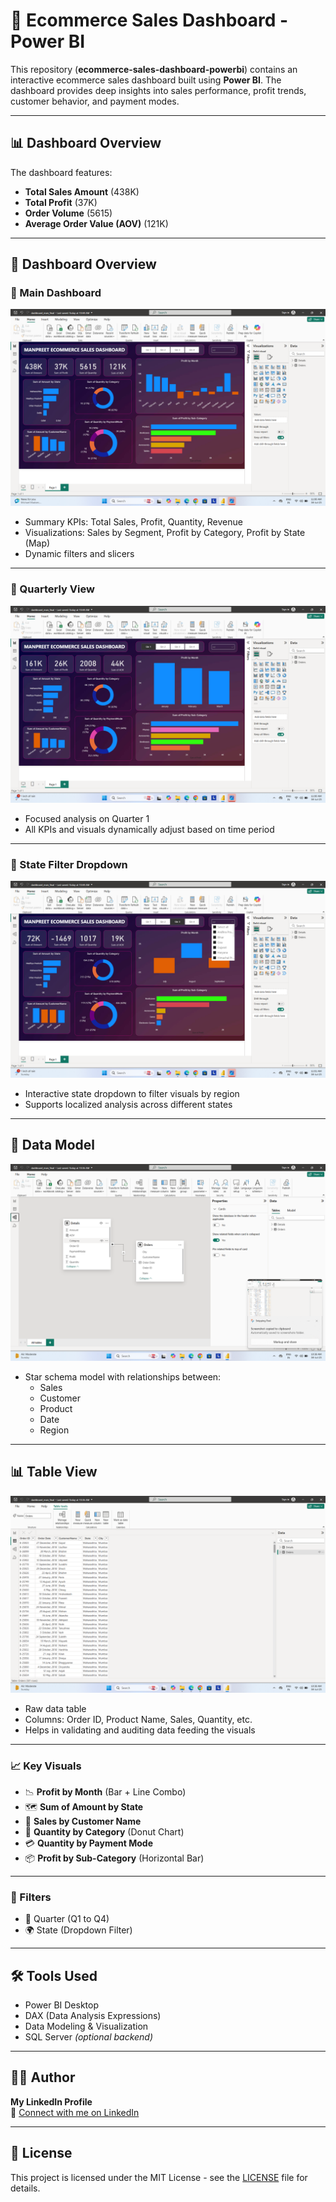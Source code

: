 # 🛒 Ecommerce Sales Dashboard - Power BI

This repository (**ecommerce-sales-dashboard-powerbi**) contains an interactive ecommerce sales dashboard built using **Power BI**. The dashboard provides deep insights into sales performance, profit trends, customer behavior, and payment modes.

---

## 📊 Dashboard Overview

The dashboard features:
- **Total Sales Amount** (438K)
- **Total Profit** (37K)
- **Order Volume** (5615)
- **Average Order Value (AOV)** (121K)

---

## 📌 Dashboard Overview

### 🔹 Main Dashboard
![Dashboard](https://github.com/KaurManpreet1237/ecommerce-sales-dashboard-powerbi/blob/6198c5a4bec4c881c15e259d6146b1ee213fde21/Dashboard-Screenshot/Dashboard.png)

- Summary KPIs: Total Sales, Profit, Quantity, Revenue
- Visualizations: Sales by Segment, Profit by Category, Profit by State (Map)
- Dynamic filters and slicers

---

### 🔹 Quarterly View
![Quarter 1 Dashboard](https://github.com/KaurManpreet1237/ecommerce-sales-dashboard-powerbi/blob/6198c5a4bec4c881c15e259d6146b1ee213fde21/Dashboard-Screenshot/Dashboard-quater-1.png)

- Focused analysis on Quarter 1
- All KPIs and visuals dynamically adjust based on time period

---

### 🔹 State Filter Dropdown
![State Dropdown](https://github.com/KaurManpreet1237/ecommerce-sales-dashboard-powerbi/blob/6198c5a4bec4c881c15e259d6146b1ee213fde21/Dashboard-Screenshot/Dashboard-state-Dropdown.png)

- Interactive state dropdown to filter visuals by region
- Supports localized analysis across different states

---

## 🧠 Data Model
![Model View](https://github.com/KaurManpreet1237/ecommerce-sales-dashboard-powerbi/blob/6198c5a4bec4c881c15e259d6146b1ee213fde21/Dashboard-Screenshot/Model-view.png)

- Star schema model with relationships between:
  - Sales
  - Customer
  - Product
  - Date
  - Region

---

## 📊 Table View
![Table View](Dashboard-Screenshot/Table-view.png)

- Raw data table
- Columns: Order ID, Product Name, Sales, Quantity, etc.
- Helps in validating and auditing data feeding the visuals

---

### 📈 Key Visuals
- 📉 **Profit by Month** (Bar + Line Combo)
- 🗺️ **Sum of Amount by State**
- 👥 **Sales by Customer Name**
- 🧁 **Quantity by Category** (Donut Chart)
- 💳 **Quantity by Payment Mode**
- 📦 **Profit by Sub-Category** (Horizontal Bar)

---

### 📌 Filters
- 📆 Quarter (Q1 to Q4)
- 🌍 State (Dropdown Filter)

---

## 🛠️ Tools Used
- Power BI Desktop
- DAX (Data Analysis Expressions)
- Data Modeling & Visualization
- SQL Server *(optional backend)*

---

## 🙋‍♂️ Author

**My LinkedIn Profile**  
📎 [Connect with me on LinkedIn](https://www.linkedin.com/in/manpreet-kaur-52b805329/)

---

## 📄 License
This project is licensed under the MIT License - see the [LICENSE](LICENSE) file for details.



